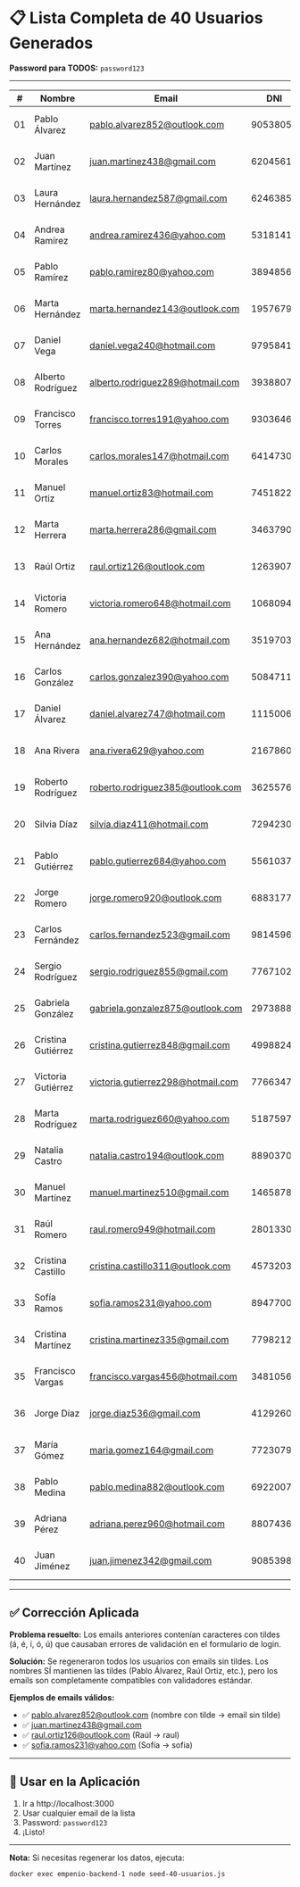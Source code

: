 # 📋 Lista Completa de 40 Usuarios Generados

**Password para TODOS:** `password123`

---

| # | Nombre | Email | DNI | Teléfono |
|---|--------|-------|-----|----------|
| 01 | Pablo Álvarez | pablo.alvarez852@outlook.com | 90538055 | +57 322 595 8287 |
| 02 | Juan Martínez | juan.martinez438@gmail.com | 62045611 | +57 319 436 5246 |
| 03 | Laura Hernández | laura.hernandez587@gmail.com | 62463859 | +57 341 757 9394 |
| 04 | Andrea Ramírez | andrea.ramirez436@yahoo.com | 53181414 | +57 322 281 3646 |
| 05 | Pablo Ramírez | pablo.ramirez80@yahoo.com | 38948563 | +57 300 902 5735 |
| 06 | Marta Hernández | marta.hernandez143@outlook.com | 19576794 | +57 307 236 5356 |
| 07 | Daniel Vega | daniel.vega240@hotmail.com | 97958419 | +57 345 768 5977 |
| 08 | Alberto Rodríguez | alberto.rodriguez289@hotmail.com | 39388071 | +57 318 768 4023 |
| 09 | Francisco Torres | francisco.torres191@yahoo.com | 93036466 | +57 303 484 1778 |
| 10 | Carlos Morales | carlos.morales147@hotmail.com | 64147306 | +57 331 755 8994 |
| 11 | Manuel Ortiz | manuel.ortiz83@hotmail.com | 74518225 | +57 313 587 6549 |
| 12 | Marta Herrera | marta.herrera286@gmail.com | 34637909 | +57 316 762 4208 |
| 13 | Raúl Ortiz | raul.ortiz126@outlook.com | 12639078 | +57 345 976 1885 |
| 14 | Victoria Romero | victoria.romero648@hotmail.com | 10680940 | +57 328 819 8734 |
| 15 | Ana Hernández | ana.hernandez682@hotmail.com | 35197034 | +57 348 792 9070 |
| 16 | Carlos González | carlos.gonzalez390@yahoo.com | 50847119 | +57 304 709 4349 |
| 17 | Daniel Álvarez | daniel.alvarez747@hotmail.com | 11150069 | +57 347 274 2079 |
| 18 | Ana Rivera | ana.rivera629@yahoo.com | 21678600 | +57 314 825 4390 |
| 19 | Roberto Rodríguez | roberto.rodriguez385@outlook.com | 36255768 | +57 340 897 3795 |
| 20 | Silvia Díaz | silvia.diaz411@hotmail.com | 72942307 | +57 326 703 7336 |
| 21 | Pablo Gutiérrez | pablo.gutierrez684@yahoo.com | 55610376 | +57 303 755 4304 |
| 22 | Jorge Romero | jorge.romero920@outlook.com | 68831776 | +57 319 433 2357 |
| 23 | Carlos Fernández | carlos.fernandez523@gmail.com | 98145963 | +57 314 266 2884 |
| 24 | Sergio Rodríguez | sergio.rodriguez855@gmail.com | 77671028 | +57 317 970 3257 |
| 25 | Gabriela González | gabriela.gonzalez875@outlook.com | 29738888 | +57 315 342 9021 |
| 26 | Cristina Gutiérrez | cristina.gutierrez848@gmail.com | 49988246 | +57 301 650 9213 |
| 27 | Victoria Gutiérrez | victoria.gutierrez298@hotmail.com | 77663478 | +57 345 535 6952 |
| 28 | Marta Rodríguez | marta.rodriguez660@yahoo.com | 51875977 | +57 341 610 3992 |
| 29 | Natalia Castro | natalia.castro194@outlook.com | 88903707 | +57 327 315 1305 |
| 30 | Manuel Martínez | manuel.martinez510@gmail.com | 14658786 | +57 302 649 3682 |
| 31 | Raúl Romero | raul.romero949@hotmail.com | 28013308 | +57 336 330 3736 |
| 32 | Cristina Castillo | cristina.castillo311@outlook.com | 45732037 | +57 307 147 5237 |
| 33 | Sofía Ramos | sofia.ramos231@yahoo.com | 89477004 | +57 301 187 1594 |
| 34 | Cristina Martínez | cristina.martinez335@gmail.com | 77982126 | +57 350 872 7979 |
| 35 | Francisco Vargas | francisco.vargas456@hotmail.com | 34810568 | +57 340 683 8790 |
| 36 | Jorge Díaz | jorge.diaz536@gmail.com | 41292602 | +57 337 552 9124 |
| 37 | María Gómez | maria.gomez164@gmail.com | 77230791 | +57 330 408 7881 |
| 38 | Pablo Medina | pablo.medina882@outlook.com | 69220072 | +57 343 751 4090 |
| 39 | Adriana Pérez | adriana.perez960@hotmail.com | 88074362 | +57 349 754 4374 |
| 40 | Juan Jiménez | juan.jimenez342@gmail.com | 90853982 | +57 300 291 3426 |

---

## ✅ Corrección Aplicada

**Problema resuelto:** Los emails anteriores contenían caracteres con tildes (á, é, í, ó, ú) que causaban errores de validación en el formulario de login.

**Solución:** Se regeneraron todos los usuarios con emails sin tildes. Los nombres SÍ mantienen las tildes (Pablo Álvarez, Raúl Ortiz, etc.), pero los emails son completamente compatibles con validadores estándar.

**Ejemplos de emails válidos:**
- ✅ pablo.alvarez852@outlook.com (nombre con tilde → email sin tilde)
- ✅ juan.martinez438@gmail.com
- ✅ raul.ortiz126@outlook.com (Raúl → raul)
- ✅ sofia.ramos231@yahoo.com (Sofía → sofia)

---

## 🚀 Usar en la Aplicación

1. Ir a http://localhost:3000
2. Usar cualquier email de la lista
3. Password: `password123`
4. ¡Listo!

---

**Nota:** Si necesitas regenerar los datos, ejecuta:
```bash
docker exec empenio-backend-1 node seed-40-usuarios.js
```

